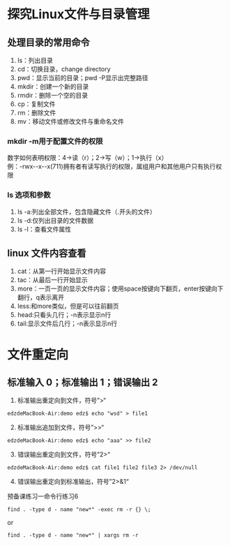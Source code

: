 # 探究Linux文件与目录管理   
## 处理目录的常用命令   
1. ls：列出目录   
2. cd：切换目录，change directory   
3. pwd：显示当前的目录；pwd -P显示出完整路径   
4. mkdir：创建一个新的目录
5. rmdir：删除一个空的目录   
6. cp：复制文件   
7. rm：删除文件
8. mv：移动文件或修改文件与重命名文件   
### mkdir -m用于配置文件的权限    
 数字如何表明权限：4->读（r）；2->写（w）；1->执行（x）   
 例：-rwx--x--x(711)拥有者有读写执行的权限，属组用户和其他用户只有执行权限
### ls 选项和参数
1. ls -a:列出全部文件，包含隐藏文件（.开头的文件）
2. ls -d:仅列出目录的文件数据
3. ls -l：查看文件属性
## linux 文件内容查看
1. cat：从第一行开始显示文件内容
2. tac：从最后一行开始显示
3. more：一页一页的显示文件内容；使用space按键向下翻页，enter按键向下翻行，q表示离开
4. less:和more类似，但是可以往前翻页
5. head:只看头几行；-n表示显示n行
6. tail:显示文件后几行；-n表示显示n行   

# 文件重定向   
## 标准输入 0；标准输出 1；错误输出 2
1. 标准输出重定向到文件，符号”>“
```   
edzdeMacBook-Air:demo edz$ echo "wsd" > file1   
```   
2. 标准输出追加到文件，符号”>>“   
```   
edzdeMacBook-Air:demo edz$ echo "aaa" >> file2   
```   
3. 错误输出重定向到文件，符号”2>“   
```   
edzdeMacBook-Air:demo edz$ cat file1 file2 file3 2> /dev/null    
```   
4. 错误输出重定向到标准输出，符号”2>&1“   

预备课练习一命令行练习6   
```   
find . -type d - name "new*" -exec rm -r {} \;   
```   
or   
```   
find . -type d - name "new*" | xargs rm -r   
``` 


